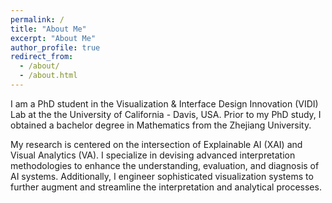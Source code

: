 ```yaml
---
permalink: /
title: "About Me"
excerpt: "About Me"
author_profile: true
redirect_from: 
  - /about/
  - /about.html
---
```


I am a PhD student in the Visualization & Interface Design Innovation (VIDI) Lab at the the University of California - Davis, USA. Prior to my PhD study, I obtained a bachelor degree in Mathematics from the Zhejiang University.

My research is centered on the intersection of Explainable AI (XAI) and Visual Analytics (VA). I specialize in devising advanced interpretation methodologies to enhance the understanding, evaluation, and diagnosis of AI systems. Additionally, I engineer sophisticated visualization systems to further augment and streamline the interpretation and analytical processes.

<!-- My research is focused on advancing hardware-accelerated, machine-learning-augmented visualization techniques to support complex, large-scale scientific applications. Specifically, I design hardware-accelerated parallel algorithms that facilitate realistic visualization of scientific data and create innovative methods for efficiently managing large-scale, distributed data.  I also develop expressive and intelligent systems that optimize and automate scientific visualization and analysis processes, ultimately paving the way for more streamlined workflows and fostering scientific breakthroughs. -->

